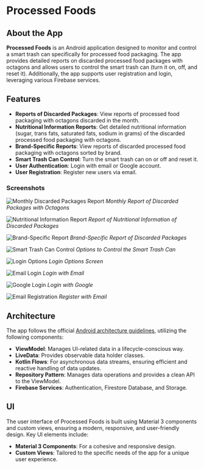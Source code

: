 # Processed Foods

## About the App

**Processed Foods** is an Android application designed to monitor and control a smart trash can specifically for processed food packaging. The app provides detailed reports on discarded processed food packages with octagons and allows users to control the smart trash can (turn it on, off, and reset it). Additionally, the app supports user registration and login, leveraging various Firebase services.

## Features

- **Reports of Discarded Packages**: View reports of processed food packaging with octagons discarded in the month.
- **Nutritional Information Reports**: Get detailed nutritional information (sugar, trans fats, saturated fats, sodium in grams) of the discarded processed food packaging with octagons.
- **Brand-Specific Reports**: View reports of discarded processed food packaging with octagons sorted by brand.
- **Smart Trash Can Control**: Turn the smart trash can on or off and reset it.
- **User Authentication**: Login with email or Google account.
- **User Registration**: Register new users via email.

### Screenshots

![Monthly Discarded Packages Report](screenshots/monthly_discarded_packages_report.jpg)
*Monthly Report of Discarded Packages with Octagons*

![Nutritional Information Report](screenshots/nutritional_information_report.jpg)
*Report of Nutritional Information of Discarded Packages*

![Brand-Specific Report](screenshots/brand_specific_report.jpg)
*Brand-Specific Report of Discarded Packages*

![Smart Trash Can Control](screenshots/smart_trash_can_control.jpg)
*Options to Control the Smart Trash Can*

![Login Options](screenshots/login_options.jpg)
*Login Options Screen*

![Email Login](screenshots/email_login.jpg)
*Login with Email*

![Google Login](screenshots/google_login.jpg)
*Login with Google*

![Email Registration](screenshots/email_registration.jpg)
*Register with Email*

## Architecture

The app follows the official [Android architecture guidelines](https://developer.android.com/topic/architecture), utilizing the following components:
- **ViewModel**: Manages UI-related data in a lifecycle-conscious way.
- **LiveData**: Provides observable data holder classes.
- **Kotlin Flows**: For asynchronous data streams, ensuring efficient and reactive handling of data updates.
- **Repository Pattern**: Manages data operations and provides a clean API to the ViewModel.
- **Firebase Services**: Authentication, Firestore Database, and Storage.

## UI

The user interface of Processed Foods is built using Material 3 components and custom views, ensuring a modern, responsive, and user-friendly design. Key UI elements include:
- **Material 3 Components**: For a cohesive and responsive design.
- **Custom Views**: Tailored to the specific needs of the app for a unique user experience.
